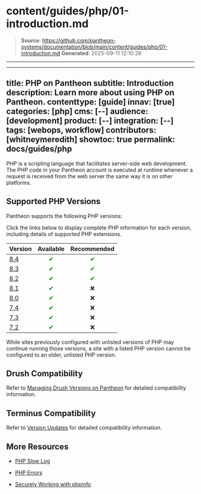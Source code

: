 # content/guides/php/01-introduction.md

> **Source**: https://github.com/pantheon-systems/documentation/blob/main/content/guides/php/01-introduction.md
> **Generated**: 2025-09-11 12:10:26

---

---
title: PHP on Pantheon
subtitle: Introduction
description: Learn more about using PHP on Pantheon.
contenttype: [guide]
innav: [true]
categories: [php]
cms: [--]
audience: [development]
product: [--]
integration: [--]
tags: [webops, workflow]
contributors: [whitneymeredith]
showtoc: true
permalink: docs/guides/php
---

PHP is a scripting language that facilitates server-side web development. The PHP code in your Pantheon account is executed at runtime whenever a request is received from the web server the same way it is on other platforms.

## Supported PHP Versions

Pantheon supports the following PHP versions:

Click the links below to display complete PHP information for each version, including details of supported PHP extensions.

| Version                                          | Available   | Recommended |
| ------------------------------------------------ | :---------: | :---------: |
| [8.4](https://v84-php-info.pantheonsite.io/)   | <span style="color:green">✔</span> <Popover title="Note" content="Setting PHP version to 8.4 will automatically upgrade your site to the new <a href='/php-runtime-generation-2'>PHP Runtime Generation 2</a>."/> | <span style="color:green">✔</span>     |
| [8.3](https://v83-php-info.pantheonsite.io/)   | <span style="color:green">✔</span>         | <span style="color:green">✔</span>           |
| [8.2](https://v82-php-info.pantheonsite.io/)   | <span style="color:green">✔</span>         | <span style="color:green">✔</span>           |
| [8.1](https://v81-php-info.pantheonsite.io/)   | <span style="color:green">✔</span>         | ❌           |
| [8.0](https://v80-php-info.pantheonsite.io/) | <span style="color:green">✔</span>         | ❌          |
| [7.4](https://v74-php-info.pantheonsite.io/)     | <span style="color:green">✔</span>         | ❌          |
| [7.3](https://v73-php-info.pantheonsite.io/)     | <span style="color:green">✔</span>         | ❌           |
| [7.2](https://v72-php-info.pantheonsite.io/)     | <span style="color:green">✔</span>         | ❌           |

While sites previously configured with unlisted versions of PHP may continue running those versions, a site with a listed PHP version cannot be configured to an older, unlisted PHP version.

## Drush Compatibility

Refer to [Managing Drush Versions on Pantheon](/guides/drush/drush-versions) for detailed compatibility information.

## Terminus Compatibility

Refer to [Version Updates](/terminus/updates#php-version-compatibility-matrix) for detailed compatibility information.

## More Resources

- [PHP Slow Log](/guides/php/php-slow-log)

- [PHP Errors](/guides/php/php-errors)

- [Securely Working with phpinfo](/guides/secure-development/phpinfo)
